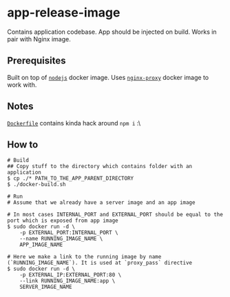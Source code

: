 # app-release-image

Contains application codebase. App should be injected on build. Works in pair with Nginx image.

## Prerequisites
Built on top of [`nodejs`](../nodejs/readme.md#L=14) docker image.
Uses [`nginx-proxy`](../nginx-proxy/readme.md) docker image to work with.

## Notes
[`Dockerfile`](./Dockerfile) contains kinda hack around `npm i` :\

## How to
```
# Build
## Copy stuff to the directory which contains folder with an application
$ cp ./* PATH_TO_THE_APP_PARENT_DIRECTORY
$ ./docker-build.sh

# Run
# Assume that we already have a server image and an app image

# In most cases INTERNAL_PORT and EXTERNAL_PORT should be equal to the port which is exposed from app image
$ sudo docker run -d \
    -p EXTERNAL_PORT:INTERNAL_PORT \
    --name RUNNING_IMAGE_NAME \
    APP_IMAGE_NAME

# Here we make a link to the running image by name (`RUNNING_IMAGE_NAME`). It is used at `proxy_pass` directive
$ sudo docker run -d \
    -p EXTERNAL_IP:EXTERNAL_PORT:80 \
    --link RUNNING_IMAGE_NAME:app \
    SERVER_IMAGE_NAME
```
